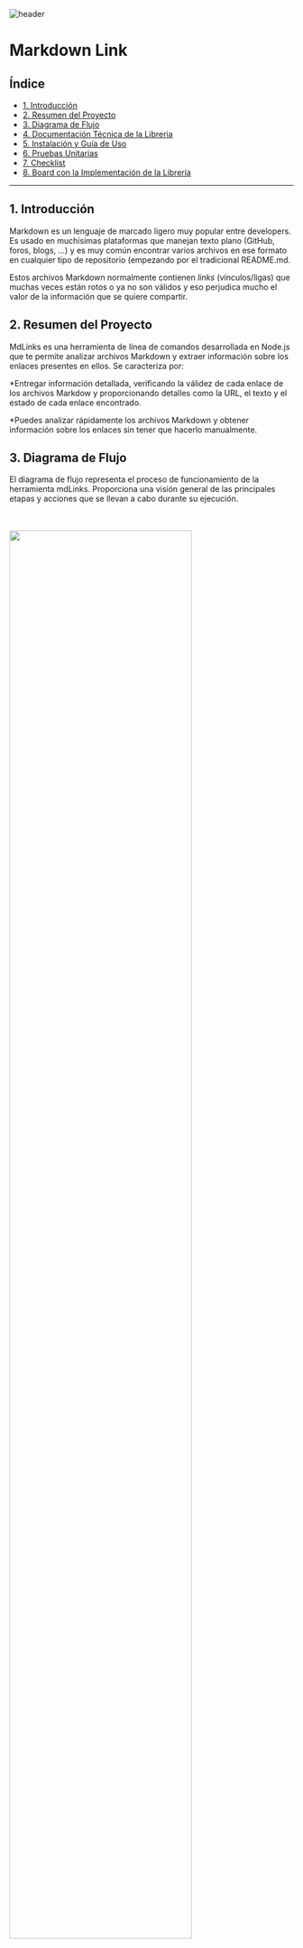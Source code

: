 
![header](https://github.com/claudiaoj/DEV007-md-links/assets/129541400/997cd8e5-1828-4da9-8942-2c9e8c5bc861)

# Markdown Link

## Índice

* [1. Introducción](#1-introducción)
* [2. Resumen del Proyecto](#2-resumen-del-proyecto)
* [3. Diagrama de Flujo](#3-diagrama-de-flujo)
* [4. Documentación Técnica de la Libreria](#4-documentación-técnica-de-la-libreria)
* [5. Instalación y Guía de Uso](#5-instalación-y-guía-de-uso)
* [6. Pruebas Unitarias](#6-pruebas-unitarias)
* [7. Checklist](#7-checklist)
* [8. Board con la Implementación de la Librería](#8-board-con-la-implementación-de-la-librería)

***

## 1. Introducción

Markdown es un lenguaje de marcado ligero muy popular entre developers. Es usado en muchísimas plataformas que manejan texto plano (GitHub, foros, blogs, ...) y es muy común encontrar varios archivos en ese formato en cualquier tipo de repositorio (empezando por el tradicional README.md.

Estos archivos Markdown normalmente contienen _links_ (vínculos/ligas) que
muchas veces están rotos o ya no son válidos y eso perjudica mucho el valor de
la información que se quiere compartir.

## 2. Resumen del Proyecto

MdLinks es una herramienta de línea de comandos desarrollada en Node.js que te permite analizar archivos Markdown y extraer información sobre los enlaces presentes en ellos. Se caracteriza por:

*Entregar información detallada, verificando la válidez de cada enlace de los archivos Markdow y proporcionando detalles como la URL, el texto y el estado de cada enlace encontrado.

*Puedes analizar rápidamente los archivos Markdown y obtener información sobre los enlaces sin tener que hacerlo manualmente.

## 3. Diagrama de Flujo

El diagrama de flujo representa el proceso de funcionamiento de la herramienta mdLinks. Proporciona una visión general de las principales etapas y acciones que se llevan a cabo durante su ejecución.


<br><br><img src="/images/diagramadeflujo.png" style= width:80%>


## 4. Documentación Técnica de la Libreria

### 1) JavaScript API

#### mdLinks(path, options)

##### Argumentos

* `path`: Ruta **absoluta** o **relativa** al **archivo** o **directorio**.
Si la ruta pasada es relativa, debe resolverse como relativa al directorio
desde donde se invoca node - _current working directory_).
* `options`: Un objeto con **únicamente** la siguiente propiedad:
  - `validate`: Booleano que determina si se desea validar los links
    encontrados.

##### Valor de retorno

La función debe **retornar una promesa** (`Promise`) que **resuelva a un arreglo**
(`Array`) de objetos (`Object`), donde cada objeto representa un link y contiene
las siguientes propiedades

Con `validate:false` :

* `text`: Texto que aparecía dentro del link (`<a>`).
* `href`: URL encontrada.
* `file`: Ruta del archivo donde se encontró el link.

Con `validate:true` :

* `text`: Texto que aparecía dentro del link (`<a>`).
* `href`: URL encontrada.
* `file`: Ruta del archivo donde se encontró el link.
* `status`: Código de respuesta HTTP.
* `ok`: Mensaje `fail` en caso de fallo u `ok` en caso de éxito.


### 2) CLI (Command Line Interface - Interfaz de Línea de Comando)

El ejecutable de nuestra aplicación debe poder ejecutarse de la siguiente
manera a través de la **terminal**:

`md-links <path-to-file> [options]`

#### Options

##### `--validate`

Si pasamos la opción `--validate`, el módulo debe hacer una petición HTTP para
averiguar si el link funciona o no. Si el link resulta en una redirección a una
URL que responde ok, entonces consideraremos el link como ok.

##### `--stats`

Si pasamos la opción `--stats` el output (salida) será un texto con estadísticas
básicas sobre los links.
<br>
`Total: 3
Unique: 3`
<br>
<br>
También podemos combinar `--stats` y `--validate` para obtener estadísticas que
necesiten de los resultados de la validación.
<br>
`Total: 3 
Unique: 3 
Broken: 1 
`
<br>

## 5. Instalación y Guía de Uso

### Instalación
La librería se puede instalar con el siguiente comando desde la terminal:<br>
1) **Instalación del paquete en tu proyecto actual <br>**
   ```text
   npm i claudiaortiz-mdlinks
   ```
2) **Instalación del paquete de forma global, para que puedas usar en todos tus proyectos** <br>
   ```text
   npm i claudiaortiz-mdlinks -g
   ```

### Guía de Uso
* Si utilizas la opción número 1 `npm i claudiaortiz-mdlinks`, debes colocar en la terminal `npx mdlinks + <ruta del archivo>` <br>
* Si utilizas la opción número 2 `npm i claudiaortiz-mdlinks -g`, debes colocar en la terminal `mdlinks + <ruta del archivo>`


Luego de la instalación puedes colocar alguno de los dos comandos indicados anteriormente `npx mdlinks <ruta del archivo>` ó `mdlinks <ruta del archivo>`. En ambos casos, te entregará la ruta absoluta para luego utilizarla.
<br>
<br>__Ejemplo 1__: `npx mdlinks <ruta del archivo>`
<br><br><img src="/images/ej1.png" style= width:75%>


<br>__Ejemplo 2__: `mdlinks <ruta del archivo>`
<br><br><img src="/images/ej2.png" style= width:75%>
<br>

A continuación, para obtener los links de los archivos o directorios, de la ruta absoluta indicada, debes colocar en la terminal:                                                
<br>__Ejemplo 1:__ `npx mdlinks <ruta absoluta>` 
<br><br><img src="/images/ej1.1.png" style= width:85%>

<br><br>__Ejemplo 2 :__ `mdlinks <ruta absoluta>`
<br><br><img src="/images/ej2.1.png" style= width:85%>


Ahora, puedes colocar la opciones disponibles de `--validate`, `--stats`ó `--validate --stats` para conocer los links válidos y las estadísticas de los links encontrados:

<br>__Ejemplo 1:__ `npx mdlinks <ruta absoluta> --validate` - `npx mdlinks <ruta absoluta> --stats` - `npx mdlinks <ruta absoluta> --validate --stats`
<br><br><img src="/images/ej1.2v.png" style= width:85%>
<img src="/images/ej1.3vs.png" style= width:85%>

<br><br>__Ejemplo 2 :__ `mdlinks <ruta absoluta> --validate` - `mdlinks <ruta absoluta> --stats` - `mdlinks <ruta absoluta> --validate --stats`
<br><br><img src="/images/ej2.2v.png" style= width:85%>
<img src="/images/ej2.3vs.png" style= width:85%>

<br> ***Importante: puedes utilizar `--validate` reemplazándolo por `--v`, `--stats` por `--s` y `--validate --stats` por `--v --s`***
<br>
<br>
Finalmente, existen otros mensajes que pueden aparecen en caso de que se coloque una ruta no válida o inexistente, al indicar que es un archivo pero no .md o si el archivo/directorio no contiene links.

__Ejemplos :__
<br><br> __*Ruta no válida o inexistente <br>__
<img src="/images/pathinvalid.png" style= width:75%>
<br><br> __*Es un archivo pero no .md <br>__
<img src="/images/nomd.png" style= width:75%>
<br><br> __*El archivo/directorio no contiene links <br>__
<img src="/images/fileempty.png" style= width:75%>



## 6. Pruebas Unitarias 
Los test realizados cubren el 85,1 de statements, 83,3% de branch, 81,25% de functions y 86,8% de lines.
<br>

<img src="/images/test.png" style= width:50%>



## 7. Checklist

### General

* [x] Puede instalarse via `npm install --global <github-user>/md-links`

### README.md

* [x] Un board con el backlog para la implementación de la librería.
* [x] Documentación técnica de la librería.
* [x] Guía de uso e instalación de la librería

### API

* [x] El módulo exporta una función con la interfaz (API) esperada.
* [x] Implementa soporte para archivo individual
* [x] Implementa soporte para directorios
* [x] Implementa `options.validate`

### CLI

* [x] Expone ejecutable `md-links` en el path (configurado en `package.json`)
* [x] Se ejecuta sin errores / output esperado
* [x] Implementa `--validate`
* [x] Implementa `--stats`

### Pruebas / tests

* [x] Pruebas unitarias cubren un mínimo del 70% de statements, functions,
  lines, y branches.
* [x] Pasa tests (y linters) (`npm test`).


## 8. Board con la Implementación de la Librería

Puedes visualizar el backlog con la implementación de la librería en <a href="https://github.com/users/claudiaoj/projects/1/views/1">Github Project</a>.
